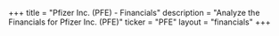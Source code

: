 +++
title = "Pfizer Inc. (PFE) - Financials"
description = "Analyze the Financials for Pfizer Inc. (PFE)"
ticker = "PFE"
layout = "financials"
+++

